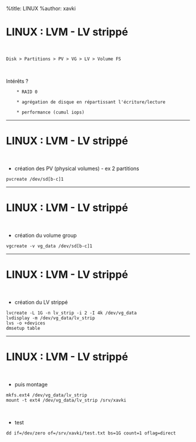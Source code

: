 %title: LINUX
%author: xavki


# LINUX : LVM - LV strippé

<br>

	Disk > Partitions > PV > VG > LV > Volume FS

<br>

Intérêts ?

		* RAID 0

		* agrégation de disque en répartissant l'écriture/lecture

		* performance (cumul iops)

--------------------------------------------------------------------------------------------------

# LINUX : LVM - LV strippé

<br>

* création des PV (physical volumes) - ex 2 partitions

```
pvcreate /dev/sd[b-c]1
```

--------------------------------------------------------------------------------------------------

# LINUX : LVM - LV strippé

<br>

* création du volume group

```
vgcreate -v vg_data /dev/sd[b-c]1
```

--------------------------------------------------------------------------------------------------

# LINUX : LVM - LV strippé

<br>

* création du LV strippé 

```
lvcreate -L 1G -n lv_strip -i 2 -I 4k /dev/vg_data
lvdisplay -m /dev/vg_data/lv_strip
lvs -o +devices
dmsetup table
```

--------------------------------------------------------------------------------------------------

# LINUX : LVM - LV strippé

<br>

* puis montage

```
mkfs.ext4 /dev/vg_data/lv_strip
mount -t ext4 /dev/vg_data/lv_strip /srv/xavki
```

<br>

* test

```
dd if=/dev/zero of=/srv/xavki/test.txt bs=1G count=1 oflag=direct
```
